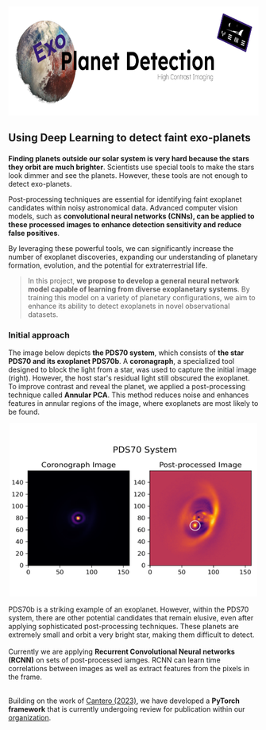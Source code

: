 <p align="center">
<img title="a title" alt="Alt text" src="https://github.com/cridonoso/cridonoso.github.io/blob/master/figures/exoplanet/banner.png?raw=true" width=700 height=220></p>

 ## <p style="text-align: left;">Using Deep Learning to detect faint exo-planets</p>

<b>Finding planets outside our solar system is very hard because the stars they orbit are much brighter</b>. Scientists use special tools to make the stars look dimmer and see the planets. However, these tools are not enough to detect exo-planets. 

Post-processing techniques are essential for identifying faint exoplanet candidates within noisy astronomical data. Advanced computer vision models, such as <b>convolutional neural networks (CNNs), can be applied to these processed images to enhance detection sensitivity and reduce false positives</b>. 

By leveraging these powerful tools, we can significantly increase the number of exoplanet discoveries, expanding our understanding of planetary formation, evolution, and the potential for extraterrestrial life.

> In this project, <b> we propose to develop a general neural network model capable of learning from diverse exoplanetary systems</b>. By training this model on a variety of planetary configurations, we aim to enhance its ability to detect exoplanets in novel observational datasets.

### Initial approach 
The image below depicts <b>the PDS70 system</b>, which consists of <b>the star PDS70 and its exoplanet PDS70b</b>. 
A <b>coronagraph</b>, a specialized tool designed to block the light from a star, was used to capture the initial image (right). However, the host star's residual light still obscured the exoplanet. To improve contrast and reveal the planet, we applied a post-processing technique called <b>Annular PCA</b>. This method reduces noise and enhances features in annular regions of the image, where exoplanets are most likely to be found.
<p align="center">
<img title="a title" alt="Alt text" src="https://github.com/cridonoso/cridonoso.github.io/blob/master/figures/exoplanet/pds70.png?raw=true" width=500 height=350></p>
PDS70b is a striking example of an exoplanet. However, within the PDS70 system, there are other potential candidates that remain elusive, even after applying sophisticated post-processing techniques. These planets are extremely small and orbit a very bright star, making them difficult to detect.
<br><br>
Currently we are applying <b>Recurrent Convolutional Neural networks (RCNN)</b> on sets of post-processed iamges. RCNN can learn time correlations between images as well as extract features from the pixels in the frame.
<br><br>

Building on the work of [Cantero (2023)](https://www.aanda.org/articles/aa/abs/2023/12/aa46085-23/aa46085-23.html), we have developed a <b>PyTorch framework</b> that is currently undergoing review for publication within our [organization](https://github.com/yemsnucleus/).
